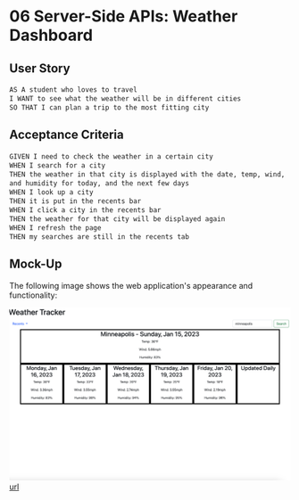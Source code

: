 # 06 Server-Side APIs: Weather Dashboard

## User Story

```
AS A student who loves to travel
I WANT to see what the weather will be in different cities
SO THAT I can plan a trip to the most fitting city
```

## Acceptance Criteria

```
GIVEN I need to check the weather in a certain city
WHEN I search for a city
THEN the weather in that city is displayed with the date, temp, wind, and humidity for today, and the next few days
WHEN I look up a city
THEN it is put in the recents bar
WHEN I click a city in the recents bar
THEN the weather for that city will be displayed again
WHEN I refresh the page
THEN my searches are still in the recents tab

```

## Mock-Up

The following image shows the web application's appearance and functionality:

![Screenshot](./Assets/screenshot.png)
[url](https://clayandemar.github.io/weather-app/)

